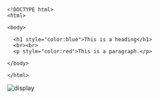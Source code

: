 ```

<!DOCTYPE html>
<html>

<body>

  <h1 style="color:blue">This is a heading</h1>
  <br><br>
  <p style="color:red">This is a paragraph.</p>

</body>

</html>

```

![display](../../imgs/html/05_07.jpg)

